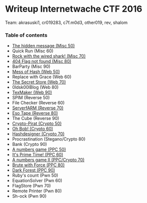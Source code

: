 # Writeup Internetwache CTF 2016

Team: akrasuski1, cr019283, c7f.m0d3, other019, rev, shalom

### Table of contents
* [The hidden message (Misc 50)](misc_50)
* Quick Run (Misc 60)
* [Rock with the wired shark! (Misc 70)](misc_70)
* [404 Flag not found (Misc 80)](misc_80)
* BarParty (Misc 90)
* [Mess of Hash (Web 50)](web_50)
* Replace with Grace (Web 60)
* [The Secret Store (Web 70)](web_70)
* 0ldsk00lBlog (Web 80)
* [TexMaker (Web 90)](web_90)
* SPIM (Reverse 50)
* File Checker (Reverse 60)
* [ServerfARM (Reverse 70)](re_70)
* [Eso Tape (Reverse 80)](reverse_80)
* The Cube (Reverse 90)
* [Crypto-Pirat (Crypto 50)](crypto_50)
* [Oh Bob! (Crypto 60)](crypto_60)
* [Hashdesigner (Crypto 70)](crypto_70)
* Procrastination (Stegano/Crypto 80)
* Bank (Crypto 90)
* [A numbers game (PPC 50)](ppc_50)
* [It's Prime Time! (PPC 60)](ppc_60)
* [A numbers game II (PPC/Crypto 70)](ppc_70)
* [Brute with Force (PPC 80)](ppc_80)
* [Dark Forest (PPC 90)](ppc_90)
* Ruby's count (Pwn 50)
* EquationSolver (Pwn 60)
* FlagStore (Pwn 70)
* Remote Printer (Pwn 80)
* Sh-ock (Pwn 90)
